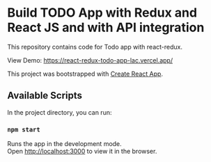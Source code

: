 # Build TODO App with Redux and React JS and with API integration

This repository contains code for Todo app with react-redux.

View Demo:
https://react-redux-todo-app-lac.vercel.app/

This project was bootstrapped with [Create React App](https://github.com/facebook/create-react-app).

## Available Scripts

In the project directory, you can run:

### `npm start`

Runs the app in the development mode.\
Open [http://localhost:3000](http://localhost:3000) to view it in the browser.
